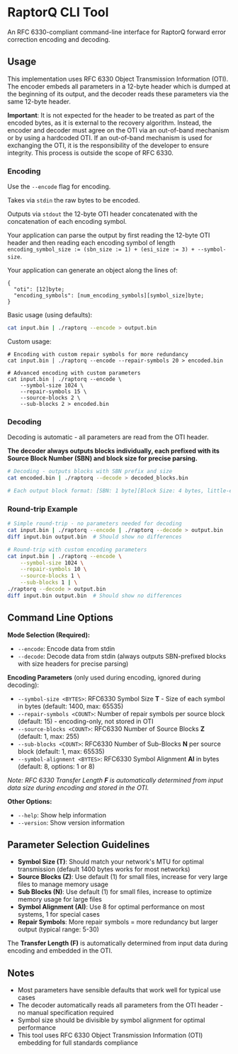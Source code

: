# RaptorQ CLI Tool

An RFC 6330-compliant command-line interface for RaptorQ forward error correction encoding and decoding.

## Usage

This implementation uses RFC 6330 Object Transmission Information (OTI). The encoder embeds all parameters in a 12-byte header which is dumped at the beginning of its output, and the decoder reads these parameters via the same 12-byte header.

**Important**: It is not expected for the header to be treated as part of the encoded bytes, as it is external to the recovery algorithm. Instead, the encoder and decoder must agree on the OTI via an out-of-band mechanism or by using a hardcoded OTI. If an out-of-band mechanism is used for exchanging the OTI, it is the responsibility of the developer to ensure integrity. This process is outside the scope of RFC 6330.

### Encoding

Use the `--encode` flag for encoding.

Takes via `stdin` the raw bytes to be encoded.

Outputs via `stdout` the 12-byte OTI header concatenated with the concatenation of each encoding symbol.

Your application can parse the output by first reading the 12-byte OTI header and then reading each encoding symbol of length `encoding_symbol_size := (sbn_size := 1) + (esi_size := 3) + --symbol-size`.

Your application can generate an object along the lines of:

```
{
  "oti": [12]byte;
  "encoding_symbols": [num_encoding_symbols][symbol_size]byte;
}
```

Basic usage (using defaults):

```bash
cat input.bin | ./raptorq --encode > output.bin
```

Custom usage:

```
# Encoding with custom repair symbols for more redundancy
cat input.bin | ./raptorq --encode --repair-symbols 20 > encoded.bin

# Advanced encoding with custom parameters
cat input.bin | ./raptorq --encode \
    --symbol-size 1024 \
    --repair-symbols 15 \
    --source-blocks 2 \
    --sub-blocks 2 > encoded.bin
```

### Decoding

Decoding is automatic - all parameters are read from the OTI header.

**The decoder always outputs blocks individually, each prefixed with its Source Block Number (SBN) and block size for precise parsing.**

```bash
# Decoding - outputs blocks with SBN prefix and size
cat encoded.bin | ./raptorq --decode > decoded_blocks.bin

# Each output block format: [SBN: 1 byte][Block Size: 4 bytes, little-endian][Block Data: variable length]
```

### Round-trip Example

```bash
# Simple round-trip - no parameters needed for decoding
cat input.bin | ./raptorq --encode | ./raptorq --decode > output.bin
diff input.bin output.bin  # Should show no differences

# Round-trip with custom encoding parameters
cat input.bin | ./raptorq --encode \
    --symbol-size 1024 \
    --repair-symbols 10 \
    --source-blocks 1 \
    --sub-blocks 1 | \
./raptorq --decode > output.bin
diff input.bin output.bin  # Should show no differences
```

## Command Line Options

**Mode Selection (Required):**
- `--encode`: Encode data from stdin
- `--decode`: Decode data from stdin (always outputs SBN-prefixed blocks with size headers for precise parsing)

**Encoding Parameters** (only used during encoding, ignored during decoding):
- `--symbol-size <BYTES>`: RFC6330 Symbol Size **T** - Size of each symbol in bytes (default: 1400, max: 65535)
- `--repair-symbols <COUNT>`: Number of repair symbols per source block (default: 15) - encoding-only, not stored in OTI
- `--source-blocks <COUNT>`: RFC6330 Number of Source Blocks **Z** (default: 1, max: 255)  
- `--sub-blocks <COUNT>`: RFC6330 Number of Sub-Blocks **N** per source block (default: 1, max: 65535)
- `--symbol-alignment <BYTES>`: RFC6330 Symbol Alignment **Al** in bytes (default: 8, options: 1 or 8)

*Note: RFC 6330 Transfer Length **F** is automatically determined from input data size during encoding and stored in the OTI.*

**Other Options:**
- `--help`: Show help information
- `--version`: Show version information

## Parameter Selection Guidelines

- **Symbol Size (T)**: Should match your network's MTU for optimal transmission (default 1400 bytes works for most networks)
- **Source Blocks (Z)**: Use default (1) for small files, increase for very large files to manage memory usage
- **Sub Blocks (N)**: Use default (1) for small files, increase to optimize memory usage for large files  
- **Symbol Alignment (Al)**: Use 8 for optimal performance on most systems, 1 for special cases
- **Repair Symbols**: More repair symbols = more redundancy but larger output (typical range: 5-30)

The **Transfer Length (F)** is automatically determined from input data during encoding and embedded in the OTI.

## Notes

- Most parameters have sensible defaults that work well for typical use cases
- The decoder automatically reads all parameters from the OTI header - no manual specification required
- Symbol size should be divisible by symbol alignment for optimal performance
- This tool uses RFC 6330 Object Transmission Information (OTI) embedding for full standards compliance
